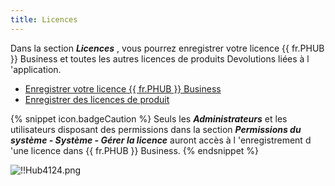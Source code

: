 ```yaml
---
title: Licences
---
```

Dans la section ***Licences*** , vous pourrez enregistrer votre licence {{ fr.PHUB }} Business et toutes les autres licences de produits Devolutions liées à l 'application.  

* [Enregistrer votre licence {{ fr.PHUB }} Business](/fr/hub/web-interface/hub-overview/administration/management/licenses/register-hub-business-license/) 
* [Enregistrer des licences de produit](/fr/hub/web-interface/hub-overview/administration/management/licenses/register-product-licenses/) 

{% snippet icon.badgeCaution %} 
Seuls les ***Administrateurs*** et les utilisateurs disposant des permissions dans la section ***Permissions du système - Système - Gérer la licence*** auront accès à l 'enregistrement d 'une licence dans {{ fr.PHUB }} Business. 
{% endsnippet %}
 
![!!Hub4124.png](https://webdevolutions.azureedge.net/docs/fr/hub/Hub4124.png) 